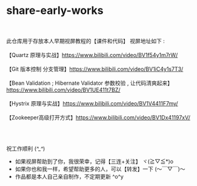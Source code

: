 # share-early-works
<br><br>
此仓库用于存放本人早期视屏教程的【课件和代码】
视屏地址如下 :
<br><br>
【Quartz 原理与实战】https://www.bilibili.com/video/BV1f54y1m7rW/
<br><br>
【Git 版本控制 分支管理】https://www.bilibili.com/video/BV1iC4y1s7T3/
<br><br>
【Bean Validation ; Hibernate Validator 参数校验 , 让代码清爽起来】https://www.bilibili.com/video/BV1UE411t7BZ/
<br><br>
【Hystrix 原理与实战】https://www.bilibili.com/video/BV1V4411F7my/
<br><br>
【Zookeeper高级打开方式】https://www.bilibili.com/video/BV1Dx41197xV/

<br><br>

祝工作顺利 (*^_^*)<br>
 * 如果视屏帮助到了你，我很荣幸，记得【三连+关注】 ヾ(≧▽≦*)o
 * 如果你也和我一样，希望帮助更多的人，可以【转发】一下 (～￣▽￣)～
 * 作品都是本人自己亲自制作，不定期更新 ^o^y

